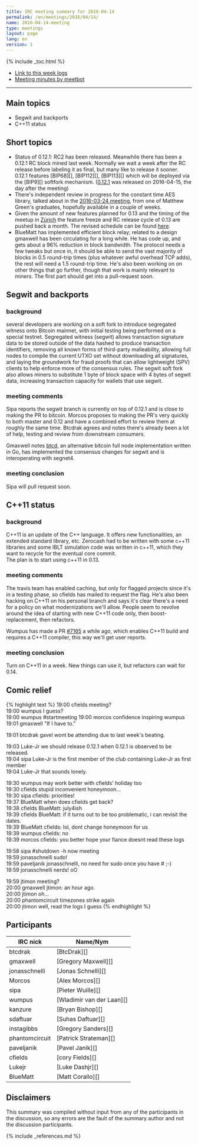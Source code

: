 ```yaml
---
title: IRC meeting summary for 2016-04-14
permalink: /en/meetings/2016/04/14/
name: 2016-04-14-meeting
type: meetings
layout: page
lang: en
version: 1
---
```

{% include _toc.html %}

- [Link to this week logs](http://bitcoinstats.com/irc/bitcoin-core-dev/logs/2016/04/14#l1460660450.0)
- [Meeting minutes by meetbot](http://www.erisian.com.au/meetbot/bitcoin-core-dev/2016/bitcoin-core-dev.2016-04-14-19.00.html)

---

## Main topics

- Segwit and backports
- C++11 status


## Short topics

- Status of 0.12.1: RC2 has been released. Meanwhile there has been a 0.12.1 RC block mined last week. Normally we wait a week after the RC release before labeling it as final, but many like to release it sooner. 0.12.1 features [BIP68][], [BIP112][], [BIP113][] which will be deployed via the [BIP9][] softfork mechanism. ([0.12.1](https://bitcoin.org/en/release/v0.12.1) was released on 2016-04-15, the day after the meeting)
- There's independent review in progress for the constant time AES library, talked about in the [2016-03-24 meeting](https://bitcoincore.org/en/meetings/2016/03/24/#constant-time-aes-library), from one of Matthew Green's graduates, hopefully available in a couple of weeks.
- Given the amount of new features planned for 0.13 and the timing of the meetup in [Zürich](http://coredev.tech/) the feature freeze and RC release cycle of 0.13 are pushed back a month. The revised schedule can be found [here](https://github.com/bitcoin/bitcoin/issues/7679).
- BlueMatt has implemented efficient block relay; related to a design gmaxwell has been circulating for a long while. He has code up, and gets about a 96% reduction in block bandwidth. The protocol needs a few tweaks but once in, it should be able to send the vast majority of blocks in 0.5 round-trip times (plus whatever awful overhead TCP adds), the rest will need a 1.5 round-trip time. He's also been working on on other things that go further, though that work is mainly relevant to miners. The first part should get into a pull-request soon.

## Segwit and backports

### background

several developers are working on a soft fork to introduce segregated witness onto Bitcoin mainnet, with initial testing being performed on a special testnet. Segregated witness (segwit) allows transaction signature data to be stored outside of the data hashed to produce transaction identifiers, removing all known forms of third-party malleability, allowing full nodes to compile the current UTXO set without downloading all signatures, and laying the groundwork for fraud proofs that can allow lightweight (SPV) clients to help enforce more of the consensus rules. The segwit soft fork also allows miners to substitute 1 byte of block space with 4 bytes of segwit data, increasing transaction capacity for wallets that use segwit.

### meeting comments

Sipa reports the segwit branch is currently on top of 0.12.1 and is close to making the PR to bitcoin. Morcos proposes to making the PR's very quickly to both master and 0.12 and have a combined effort to review them at roughly the same time. Btcdrak agrees and notes there's already been a lot of help, testing and review from downstream consumers.

Gmaxwell notes [btcd](https://github.com/btcsuite/btcd), an alternative bitcoin full node implementation written in Go, has implemented the consensus changes for segwit and is interoperating with segnet4.

### meeting conclusion

Sipa will pull request soon.

## C++11 status

### background

C++11 is an update of the C++ language. It offers new functionalities, an extended standard library, etc.
Zerocash had to be written with some c++11 libraries and some IBLT simulation code was written in c++11, which they want to recycle for the eventual core commit.  
The plan is to start using c++11 in 0.13.

### meeting comments

The travis team has enabled caching, but only for flagged projects since it's in a testing phase, so cfields has mailed to request the flag. He's also been hacking on C++11 on his personal branch and says it's clear there's a need for a policy on what modernizations we'll allow. People seem to revolve around the idea of starting with new C++11 code only, then boost-replacement, then refactors.

Wumpus has made a PR [#7165][] a while ago, which enables C++11 build and requires a C++11 compiler, this way we'll get user reports.


### meeting conclusion

Turn on C++11 in a week. New things can use it, but refactors can wait for 0.14.

## Comic relief

{% highlight text %}
19:00	cfields	     meeting?  
19:00	wumpus	     I guess?  
19:00	wumpus	     #startmeeting
19:00	morcos	     confidence inspiring wumpus  
19:01	gmaxwell	 "If I have to."

19:01	btcdrak	     gavel wont be attending due to last week's beating.

19:03	Luke-Jr	     we should release 0.12.1 when 0.12.1 is observed to be released.  
19:04	sipa	     Luke-Jr is the first member of the club containing Luke-Jr as first member  
19:04	Luke-Jr	     that sounds lonely.

19:30	wumpus	     may work better with cfields' holiday too  
19:30	cfields	     stupid inconvenient honeymoon...  
19:30	sipa	     cfields: priorities!  
19:37	BlueMatt	 when does cfields get back?  
19:38	cfields	     BlueMatt: july4ish  
19:39	cfields	     BlueMatt: if it turns out to be too problematic, i can revisit the dates.  
19:39	BlueMatt	 cfields: lol, dont change honeymoon for us  
19:39	wumpus	     cfields: no  
19:39	morcos	     cfields: you better hope your fiance doesnt read these logs

19:58	sipa         #shutdown -h now meeting  
19:59	jonasschnelli   sudo!  
19:59	paveljanik   jonasschnelli, no need for sudo once you have # ;-)  
19:59	jonasschnelli   nerds! oO

19:59	jtimon       meeting?  
20:00	gmaxwell     jtimon: an hour ago.   
20:00	jtimon       oh...  
20:00	phantomcircuit   timezones strike again  
20:00	jtimon       well, read the logs I guess
{% endhighlight %}

## Participants

| IRC nick      | Name/Nym                  |
|---------------|---------------------------|
| btcdrak       | [BtcDrak][]               |
| gmaxwell      | [Gregory Maxwell][]       |
| jonasschnelli | [Jonas Schnelli][]        |
| Morcos        | [Alex Morcos][]           |
| sipa          | [Pieter Wuille][]         |
| wumpus        | [Wladimir van der Laan][] |
| kanzure       | [Bryan Bishop][]          |
| sdaftuar      | [Suhas Daftuar][]         |
| instagibbs    | [Gregory Sanders][]       |
| phantomcircuit| [Patrick Strateman][]     |     
| paveljanik    | [Pavel Janik][]           |
| cfields       | [cory Fields][]           |
| Lukejr        | [Luke Dashjr][]           |
| BlueMatt      | [Matt Corallo][]          |

## Disclaimers

This summary was compiled without input from any of the participants in the discussion, so any errors are the fault of the summary author and not the discussion participants.

[#7165]: https://github.com/bitcoin/bitcoin/pull/7165

{% include _references.md %}
